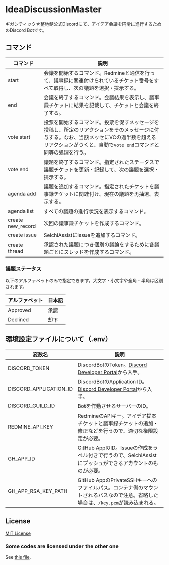 # IdeaDiscussionMaster

ギガンティック☆整地鯖公式Discordにて、アイデア会議を円滑に進行するためのDiscord Botです。

## コマンド

|コマンド|説明|
|---|---|
|start|会議を開始するコマンド。Redmineと通信を行って、議事録に関連付けられているチケット番号をすべて取得し、次の議題を選択・提示する。|
|end|会議を終了するコマンド。会議結果を表示し、議事録チケットに結果を記載して、チケットと会議を終了する。|
|vote start|投票を開始するコマンド。投票を促すメッセージを投稿し、所定のリアクションをそのメッセージに付与する。なお、当該メッセにVCの過半数を超えるリアクションがつくと、自動で`vote end`コマンドと同等の処理を行う。|
|vote end|議題を終了するコマンド。指定されたステータスで議題チケットを更新・記録して、次の議題を選択・提示する。|
|agenda add|議題を追加するコマンド。指定されたチケットを議事録チケットに関連付け、現在の議題を再抽選、表示する。|
|agenda list|すべての議題の進行状況を表示するコマンド。|
|create new_record|次回の議事録チケットを作成するコマンド。|
|create issue|SeichiAssistにIssueを追加するコマンド。|
|create thread|承認された議題につき個別の議論をするために各議題ごとにスレッドを作成するコマンド。|

### 議題ステータス

以下のアルファベットのみで指定できます。大文字・小文字や全角・半角は区別されます。

|アルファベット|日本語|
|---|---|
|Approved|承認|
|Declined|却下|

## 環境設定ファイルについて（.env）

|変数名|説明|
|---|---|
|DISCORD_TOKEN|DiscordBotのToken。[Discord Developer Portal][1]から入手。|
|DISCORD_APPLICATION_ID|DiscordBotのApplication ID。[Discord Developer Portal][1]から入手。|
|DISCORD_GUILD_ID|Botを作動させるサーバーのID。|
|REDMINE_API_KEY|RedmineのAPIキー。アイデア提案チケットと議事録チケットの追加・修正などを行うので、適切な権限設定が必要。|
|GH_APP_ID|GitHub AppのID。Issueの作成をラベル付きで行うので、SeichiAssistにプッシュができるアカウントのものが必要。|
|GH_APP_RSA_KEY_PATH|GitHub AppのPrivateSSHキーへのファイルパス。コンテナ側のマウントされるパスなので注意。省略した場合は、`/key.pem`が読み込まれる。|

## License

[MIT License](./LICENSE)

### Some codes are licensed under the other one

See [this file](./src/utils/commands/README.md).

[1]: https://discord.com/developers/docs
